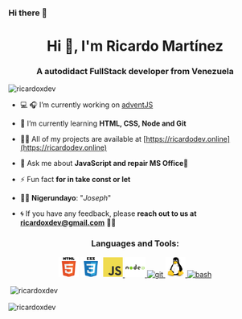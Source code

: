 ### Hi there 👋
<h1 align="center">Hi 👋, I'm Ricardo Martínez</h1>
<h3 align="center">A autodidact FullStack developer from Venezuela</h3>

<p align="left"> <img src="https://komarev.com/ghpvc/?username=ricardoxdev&label=Profile%20views&color=3c8ceb&style=flat" alt="ricardoxdev" /> </p>

- 💻 🎧 I’m currently working on [adventJS](https://github.com/RicardoxDev/adventJS/)

- 🌱 I’m currently learning **HTML, CSS, Node and Git**

- 👨‍💻 All of my projects are available at [https://ricardodev.online](https://ricardodev.online)

- 💬 Ask me about **JavaScript and repair MS Office:turtle:**

- ⚡ Fun fact **for in take const or let**

- 🏃‍♂️  **Nigerundayo**:  "_Joseph_"
 
- 🌀 If you have any feedback, please **reach out to us at ricardoxdev@gmail.com** 👨‍💻 

<h3 align="center">Languages and Tools:</h3>
<p align="center"> <a href="https://www.w3.org/html/" target="_blank" rel="noreferrer"><img src="https://raw.githubusercontent.com/devicons/devicon/master/icons/html5/html5-original-wordmark.svg" alt="html5" width="40" height="40"/></a> <a href="https://www.w3schools.com/css/" target="_blank" rel="noreferrer"> <img src="https://raw.githubusercontent.com/devicons/devicon/master/icons/css3/css3-original-wordmark.svg" alt="css3" width="40" height="40"/></a> <a href="https://developer.mozilla.org/en-US/docs/Web/JavaScript" target="_blank" rel="noreferrer"> <img src="https://raw.githubusercontent.com/devicons/devicon/master/icons/javascript/javascript-original.svg" alt="javascript" width="40" height="40"/> </a> <a href="https://nodejs.org" target="_blank" rel="noreferrer"> <img src="https://raw.githubusercontent.com/devicons/devicon/master/icons/nodejs/nodejs-original-wordmark.svg" alt="nodejs" width="40" height="40"/> </a> <a href="https://git-scm.com/" target="_blank" rel="noreferrer"> <img src="https://www.vectorlogo.zone/logos/git-scm/git-scm-icon.svg" alt="git" width="40" height="40"/> </a> <a href="https://www.linux.org/" target="_blank" rel="noreferrer"> <img src="https://raw.githubusercontent.com/devicons/devicon/master/icons/linux/linux-original.svg" alt="linux" width="40" height="40"/> </a> <a href="https://www.gnu.org/software/bash/" target="_blank" rel="noreferrer"> <img src="https://www.vectorlogo.zone/logos/gnu_bash/gnu_bash-icon.svg" alt="bash" width="40" height="40"/> </a></p>

<p>&nbsp;<img align="center" src="https://github-readme-stats.vercel.app/api?username=ricardoxdev&show_icons=true&locale=en" alt="ricardoxdev"/></p>

<p><img align="center" src="https://github-readme-stats.vercel.app/api/top-langs?username=ricardoxdev&show_icons=true&theme=dark&title_color=ffffff&text_color=ffffff&hide_border=true&locale=en&layout=compact" alt="ricardoxdev" /></p>

